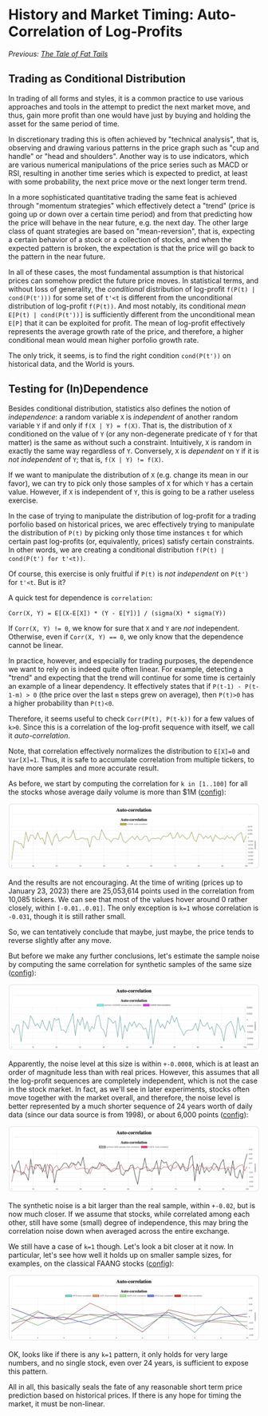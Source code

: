 # History and Market Timing: Auto-Correlation of Log-Profits

*Previous: [The Tale of Fat Tails](../powerdist/fat_tails.md)*

## Trading as Conditional Distribution

In trading of all forms and styles, it is a common practice to use various
approaches and tools in the attempt to predict the next market move, and thus,
gain more profit than one would have just by buying and holding the asset for
the same period of time.

In discretionary trading this is often achieved by "technical analysis", that
is, observing and drawing various patterns in the price graph such as "cup and
handle" or "head and shoulders". Another way is to use indicators, which are
various numerical manipulations of the price series such as MACD or RSI,
resulting in another time series which is expected to predict, at least with
some probability, the next price move or the next longer term trend.

In a more sophisticated quantitative trading the same feat is achieved through
"momentum strategies" which effectively detect a "trend" (price is going up or
down over a certain time period) and from that predicting how the price will
behave in the near future, e.g. the next day. The other large class of quant
strategies are based on "mean-reversion", that is, expecting a certain behavior
of a stock or a collection of stocks, and when the expected pattern is broken,
the expectation is that the price will go back to the pattern in the near
future.

In all of these cases, the most fundamental assumption is that historical prices
can somehow predict the future price moves. In statistical terms, and without
loss of generality, the _conditional_ distribution of log-profit `f(P(t) |
cond(P(t')))` for some set of `t'<t` is different from the unconditional
distribution of log-profit `f(P(t))`.  And most notably, its conditional _mean_
`E[P(t) | cond(P(t'))]` is sufficiently different from the unconditional mean
`E[P]` that it can be exploited for profit. The mean of log-profit effectively
represents the average growth rate of the price, and therefore, a higher
conditional mean would mean higher porfolio growth rate.

The only trick, it seems, is to find the right condition `cond(P(t'))` on
historical data, and the World is yours.

## Testing for (In)Dependence

Besides conditional distribution, statistics also defines the notion of
_independence_: a random variable `X` is _independent_ of another random
variable `Y` if and only if `f(X | Y) = f(X)`. That is, the distribution of `X`
conditioned on the value of `Y` (or any non-degenerate predicate of `Y` for that
matter) is the same as without such a constraint. Intuitively, `X` is random in
exactly the same way regardless of `Y`. Conversely, `X` is _dependent_ on `Y` if
it is _not independent_ of `Y`; that is, `f(X | Y) != f(X)`.

If we want to manipulate the distribution of `X` (e.g. change its mean in our
favor), we can try to pick only those samples of `X` for which `Y` has a certain
value.  However, if `X` is independent of `Y`, this is going to be a rather
useless exercise.

In the case of trying to manipulate the distribution of log-profit for a trading
porfolio based on historical prices, we arec effectively trying to manipulate
the distribution of `P(t)` by picking only those time instances `t` for which
certain past log-profits (or, equivalently, prices) satisfy certain constraints.
In other words, we are creating a conditional distribution `f(P(t) | cond(P(t')
for t'<t))`.

Of course, this exercise is only fruitful if `P(t)` is _not independent_ on
`P(t')` for `t'<t`. But is it?

A quick test for dependence is `correlation`:

```
Corr(X, Y) = E[(X-E[X]) * (Y - E[Y])] / (sigma(X) * sigma(Y))
```

If `Corr(X, Y) != 0`, we know for sure that `X` and `Y` are _not_
independent. Otherwise, even if `Corr(X, Y) == 0`, we only know that the
dependence cannot be linear.

In practice, however, and especially for trading purposes, the dependence we
want to rely on is indeed quite often linear. For example, detecting a "trend"
and expecting that the trend will continue for some time is certainly an example
of a linear dependency. It effectively states that if `P(t-1) - P(t-1-m) > 0`
(the price over the last `m` steps grew on average), then `P(t)>0` has a higher
probability than `P(t)<0`.

Therefore, it seems useful to check `Corr(P(t), P(t-k))` for a few values of
`k>0`.  Since this is a correlation of the log-profit sequence with itself, we
call it _auto-correlation_.

Note, that correlation effectively normalizes the distribution to `E[X]=0` and
`Var[X]=1`. Thus, it is safe to accumulate correlation from multiple tickers, to
have more samples and more accurate result.

As before, we start by computing the correlation for `k in [1..100]` for all the
stocks whose average daily volume is more than $1M
([config](assets/prices-all.json)):

![All liquid stocks](assets/prices-all.jpeg)

And the results are not encouraging. At the time of writing (prices up to
January 23, 2023) there are 25,053,614 points used in the correlation from
10,085 tickers. We can see that most of the values hover around 0 rather
closely, within `[-0.01..0.01]`. The only exception is `k=1` whose correlation
is `-0.031`, though it is still rather small.

So, we can tentatively conclude that maybe, just maybe, the price tends to
reverse slightly after any move.

But before we make any further conclusions, let's estimate the sample noise by
computing the same correlation for synthetic samples of the same size
([config](assets/synthetic-25M.json)):

![Synthetic 25M samples](assets/synthetic-25M.jpeg)

Apparently, the noise level at this size is within `+-0.0008`, which is at least
an order of magnitude less than with real prices. However, this assumes that all
the log-profit sequences are completely independent, which is not the case in
the stock market. In fact, as we'll see in later experiments, stocks often move
together with the market overall, and therefore, the noise level is better
represented by a much shorter sequence of 24 years worth of daily data (since
our data source is from 1998), or about 6,000 points
([config](assets/synthetic-6K.json)):

![Synthetic 6K samples](assets/synthetic-6K.jpeg)

The synthetic noise is a bit larger than the real sample, within `+-0.02`, but
is now much closer. If we assume that stocks, while correlated among each other,
still have some (small) degree of independence, this may bring the correlation
noise down when averaged across the entire exchange.

We still have a case of `k=1` though. Let's look a bit closer at it now. In
particular, let's see how well it holds up on smaller sample sizes, for
examples, on the classical FAANG stocks ([config](assets/FAANG.json)):

![FAANG stocks](assets/FAANG.jpeg)

OK, looks like if there is any `k=1` pattern, it only holds for very large
numbers, and no single stock, even over 24 years, is sufficient to expose this
pattern.

All in all, this basically seals the fate of any reasonable short term price
prediction based on historical prices. If there is any hope for timing the
market, it must be non-linear.
